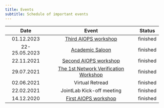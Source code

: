 ```yaml
---
title: Events
subtitle: Schedule of important events
---
```


<!-- | Tables        | Are           | Cool  |
| ------------- |:-------------:| -----:|
| col 3 is      | right-aligned | $1600 |
| col 2 is      | centered      |   $12 |
| zebra stripes | are neat      |    $1 | -->


| Date          | Event                      | Status|
|:-------------:|:--------------------------:|:-----:|
| 01.12.2023    | [Third AIOPS workshop](https://aiopsthirdworkshop.github.io/aiopsthirdworkshop/index.html)                           | finished |
| 22-25.05.2023 | [Academic Saloon](https://huaweitubinovationlab.github.io/academicsaloon/)                           | finished |
| 22.11.2021    | [Second AIOPS workshop](https://aiops2021.github.io/)                           | finished |
| 29.07.2021    | [The 1st Network Verification Workshop](https://networkverification-workshop.github.io/)           | finished |
| 02.06.2021    | Virtual Retread                                 | finished |
| 22.02.2021    | JointLab Kick-off meeting                       | finished    |
| 14.12.2020    | [First AIOPS workshop](https://aiopsworkshop.github.io/index.html)                            | finished    |

